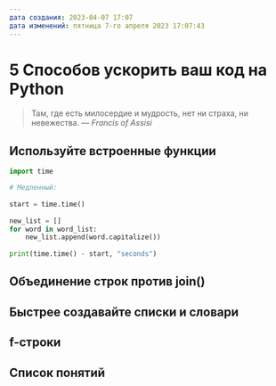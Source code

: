```yaml
---
дата создания: 2023-04-07 17:07
дата изменений: пятница 7-го апреля 2023 17:07:43
---
```


# 5 Способов ускорить ваш код на Python

> Там, где есть милосердие и мудрость, нет ни страха, ни невежества.
> — <cite>Francis of Assisi</cite>

## Используйте встроенные функции

```python
import time 
```

```python
# Медленный:
 
start = time.time() 
 
new_list = [] 
for word in word_list: 
    new_list.append(word.capitalize()) 
     
print(time.time() - start, "seconds")
```

## Объединение строк против join()

## Быстрее создавайте списки и словари

## f-строки

## Список понятий